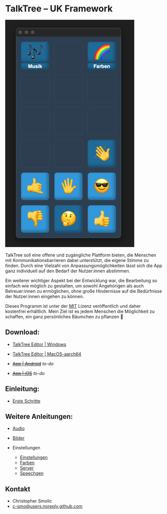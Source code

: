 # TalkTree – UK Framework

   <img src="./preview.png" alt="token" width="414" height="730">

TalkTree soll eine offene und zugängliche Plattform bieten, die Menschen mit Kommunikationsbarrieren dabei unterstützt, die eigene Stimme zu finden. Durch eine Vielzahl von Anpassungsmöglichkeiten lässt sich die App ganz individuell auf den Bedarf der Nutzer:innen abstimmen.

Ein weiterer wichtiger Aspekt bei der Entwicklung war, die Bearbeitung so einfach wie möglich zu gestalten, um sowohl Angehörigen als auch Betreuer:innen zu ermöglichen, ohne große Hindernisse auf die Bedürfnisse der Nutzer:innen eingehen zu können.

Dieses Programm ist unter der [MIT](https://github.com/c-smo/TalkTree-Edit/blob/main/LICENSE.md) Lizenz veröffentlich und daher kostenfrei erhältlich. Mein Ziel ist es jedem Menschen die Möglichkeit zu schaffen, ein ganz persönliches Bäumchen zu pflanzen 🌱

## Download:

- [TalkTree Editor | Windows](https://github.com/c-smo/TalkTree-Edit/releases/download/v0.1.0/TalkTree.Editor_v0.1.0_x64-setup.exe)

- [TalkTree Editor | MacOS-aarch64](https://github.com/c-smo/TalkTree-Edit/releases/download/v0.1.0/TalkTree.Editor_v0.1.0_aarch64.dmg)

- ~~[App | Android](URL)~~ _to-do_

- ~~[App | iOS](URL)~~ _to-do_

## Einleitung:

- [Erste Schritte](https://github.com/c-smo/TalkTree-Edit/blob/main/Anleitungen/Erste_Schritte.md)

## Weitere Anleitungen:

- [Audio](https://github.com/c-smo/TalkTree-Edit/blob/main/Anleitungen/Audio/Audio.md)
- [Bilder](https://github.com/c-smo/TalkTree-Edit/blob/main/Anleitungen/Bilder/Bilder.md)
- Einstellungen

  - [Einstellungen](https://github.com/c-smo/TalkTree-Edit/blob/main/Anleitungen/Einstellungen/Einstellungen.md)
  - [Farben](https://github.com/c-smo/TalkTree-Edit/blob/main/Anleitungen/Einstellungen/Farben.md)
  - [Server](https://github.com/c-smo/TalkTree-Edit/blob/main/Anleitungen/Einstellungen/Server.md)
  - [Speechgen](https://github.com/c-smo/TalkTree-Edit/blob/main/Anleitungen/Einstellungen/Speechgen.md)

## Kontakt

- Christopher Smolic
- c-smo@users.noreply.github.com
